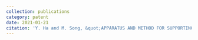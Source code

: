 ```yaml
---
collection: publications
category: patent
date: 2021-01-21
citation: 'Y. Ha and M. Song, &quot;APPARATUS AND METHOD FOR SUPPORTING TIME SYNCHRONIZATION BETWEEN AN UNMANNED VEHICLE AND OTHER UNMANNED VEHICLES,&quot; <i>KOR-Registration No. 10-2208580B1,</i> 2021'
---
```

